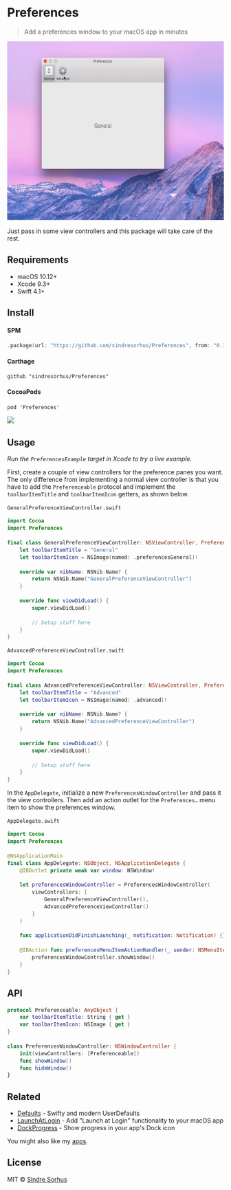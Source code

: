 # Preferences

> Add a preferences window to your macOS app in minutes

<img src="screenshot.gif" width="628" height="416">

Just pass in some view controllers and this package will take care of the rest.


## Requirements

- macOS 10.12+
- Xcode 9.3+
- Swift 4.1+


## Install

#### SPM

```swift
.package(url: "https://github.com/sindresorhus/Preferences", from: "0.1.0")
```

#### Carthage

```
github "sindresorhus/Preferences"
```

#### CocoaPods

```
pod 'Preferences'
```

<a href="https://www.patreon.com/sindresorhus">
	<img src="https://c5.patreon.com/external/logo/become_a_patron_button@2x.png" width="160">
</a>


## Usage

*Run the `PreferencesExample` target in Xcode to try a live example.*

First, create a couple of view controllers for the preference panes you want. The only difference from implementing a normal view controller is that you have to add the `Preferenceable` protocol and implement the `toolbarItemTitle` and `toolbarItemIcon` getters, as shown below.

`GeneralPreferenceViewController.swift`

```swift
import Cocoa
import Preferences

final class GeneralPreferenceViewController: NSViewController, Preferenceable {
	let toolbarItemTitle = "General"
	let toolbarItemIcon = NSImage(named: .preferencesGeneral)!

	override var nibName: NSNib.Name? {
		return NSNib.Name("GeneralPreferenceViewController")
	}

	override func viewDidLoad() {
		super.viewDidLoad()

		// Setup stuff here
	}
}
```

`AdvancedPreferenceViewController.swift`

```swift
import Cocoa
import Preferences

final class AdvancedPreferenceViewController: NSViewController, Preferenceable {
	let toolbarItemTitle = "Advanced"
	let toolbarItemIcon = NSImage(named: .advanced)!

	override var nibName: NSNib.Name? {
		return NSNib.Name("AdvancedPreferenceViewController")
	}

	override func viewDidLoad() {
		super.viewDidLoad()

		// Setup stuff here
	}
}
```

In the `AppDelegate`, initialize a new `PreferencesWindowController` and pass it the view controllers. Then add an action outlet for the `Preferences…` menu item to show the preferences window.

`AppDelegate.swift`

```swift
import Cocoa
import Preferences

@NSApplicationMain
final class AppDelegate: NSObject, NSApplicationDelegate {
	@IBOutlet private weak var window: NSWindow!

	let preferencesWindowController = PreferencesWindowController(
		viewControllers: [
			GeneralPreferenceViewController(),
			AdvancedPreferenceViewController()
		]
	)

	func applicationDidFinishLaunching(_ notification: Notification) {}

	@IBAction func preferencesMenuItemActionHandler(_ sender: NSMenuItem) {
		preferencesWindowController.showWindow()
	}
}
```


## API

```swift
protocol Preferenceable: AnyObject {
	var toolbarItemTitle: String { get }
	var toolbarItemIcon: NSImage { get }
}

class PreferencesWindowController: NSWindowController {
	init(viewControllers: [Preferenceable])
	func showWindow()
	func hideWindow()
}
```


## Related

- [Defaults](https://github.com/sindresorhus/Defaults) - Swifty and modern UserDefaults
- [LaunchAtLogin](https://github.com/sindresorhus/LaunchAtLogin) - Add "Launch at Login" functionality to your macOS app
- [DockProgress](https://github.com/sindresorhus/DockProgress) - Show progress in your app's Dock icon

You might also like my [apps](https://sindresorhus.com/#apps).


## License

MIT © [Sindre Sorhus](https://sindresorhus.com)

